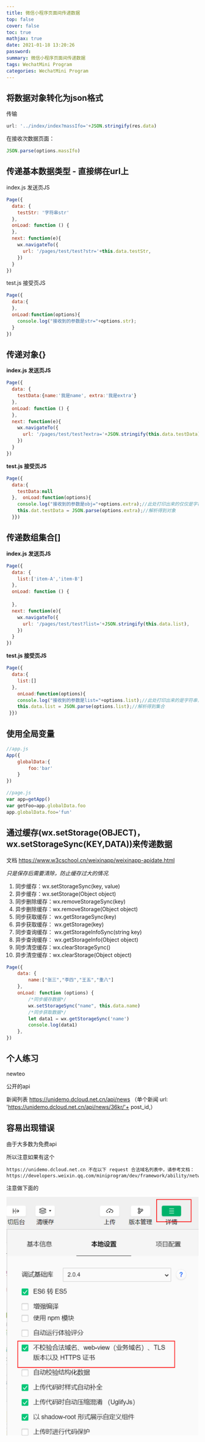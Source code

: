 ```yaml
---
title: 微信小程序页面间传递数据
top: false
cover: false
toc: true
mathjax: true
date: 2021-01-18 13:20:26
password:
summary: 微信小程序页面间传递数据
tags: WechatMini Program
categories: WechatMini Program
---
```


## 将数据对象转化为json格式

传输

```js
url: '../index/index?massIfo='+JSON.stringify(res.data)
```
在接收次数据页面：
```js
JSON.parse(options.massIfo)
```

## **传递基本数据类型** - 直接绑在url上

 index.js 发送页JS

```javascript
Page({
  data: {
    testStr: '字符串str'
  },
  onLoad: function () {
  },
  next: function(e){
    wx.navigateTo({
      url: '/pages/test/test?str='+this.data.testStr,
    })
  }
})
```

 test.js 接受页JS

```javascript
Page({
  data:{
  },
  onLoad:function(options){
    console.log("接收到的参数是str="+options.str);
  }
})
```

## **传递对象{}**

 **index.js 发送页JS**

```javascript
Page({ 
  data: {
    testData:{name:'我是name', extra:'我是extra'} 
  },
  onLoad: function () {
  },
  next: function(e){
    wx.navigateTo({
      url: '/pages/test/test?extra='+JSON.stringify(this.data.testData)
    })
  }
})
```

**test.js 接受页JS**

```javascript
Page({
  data:{
	testData:null
  },  onLoad:function(options){    
	console.log("接收到的参数是obj="+options.extra);//此处打印出来的仅仅是字符串 需要解析，解析如下
	this.dat.testData = JSON.parse(options.extra);//解析得到对象
  }})
```

## **传递数组集合[]**

 **index.js 发送页JS**
```javascript
Page({
  data: {
    list:['item-A','item-B']
  },
  onLoad: function () {
  
  },
  next: function(e){
    wx.navigateTo({
      url: '/pages/test/test?list='+JSON.stringify(this.data.list),
    })
  }
})
```
 **test.js 接受页JS**
```javascript
Page({ 
  data:{
	list:[] 
  },   
	onLoad:function(options){     
	console.log("接收到的参数是list="+options.list);//此处打印出来的是字符串，解析如下    	 
 	this.data.list = JSON.parse(options.list);//解析得到集合 
 }})
```



## 使用全局变量

```js
//app.js
App({
    globalData:{
        foo:'bar'
    }
})
```

```js
//page.js
var app=getApp()
var getFoo=app.globalData.foo
app.globalData.foo='fun'
```

## 通过缓存(wx.setStorage(OBJECT)，wx.setStorageSync(KEY,DATA))来传递数据

文档 https://www.w3cschool.cn/weixinapp/weixinapp-apidate.html

*只是保存后需要清除，防止缓存过大的情况.*

1. 同步缓存：wx.setStorageSync(key, value)
2. 异步缓存：wx.setStorage(Object object)
3. 同步删除缓存：wx.removeStorageSync(key)
4. 异步删除缓存：wx.removeStorage(Object object)
5. 同步获取缓存： wx.getStorageSync(key)
6. 异步获取缓存： wx.getStorage(key)
7. 同步查询缓存： wx.getStorageInfoSync(string key)
8. 异步查询缓存： wx.getStorageInfo(Object object)
9. 同步清空缓存：wx.clearStorageSync()
10. 异步清空缓存：wx.clearStorage(Object object)

```js
Page({  
    data: {    
    	name:["张三","李四","王五","重八"]  
    },  
    onLoad: function (options) {    
    	/*同步缓存数据*/    
    	wx.setStorageSync("name", this.data.name)    
    	/*同步获取数据*/ 
    	let data1 = wx.getStorageSync('name')    
    	console.log(data1)  
    }, 
})
```



## 个人练习

newteo

公开的api

新闻列表 https://unidemo.dcloud.net.cn/api/news
（单个新闻 url: 'https://unidemo.dcloud.net.cn/api/news/36kr/'+ post_id,）

## 容易出现错误

由于大多数为免费api

所以注意如果有这个

```
https://unidemo.dcloud.net.cn 不在以下 request 合法域名列表中，请参考文档：https://developers.weixin.qq.com/miniprogram/dev/framework/ability/network.html
```

注意做下面的

![](transfer-data-wechatmini/image-20210118180629244.png)
